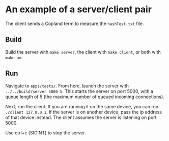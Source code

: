 # An example of a server/client pair #

The client sends a Copland term to measure the `hashTest.txt` file.

## Build
Build the server with `make server`, the client with `make client`, or both with `make am`.

## Run
Navigate to `apps/tests/`. From here, launch the server with `../../build/server 5000 5`. This starts the server on port 5000, with a queue length of 5 (the maximum number of queued incoming connections).

Next, run the client. If you are running it on the same device, you can run `./client 127.0.0.1`. If the server is on another device, pass the ip address of that device instead. The client assumes the server is listening on port 5000.

Use ctrl+c (SIGINT) to stop the server.
